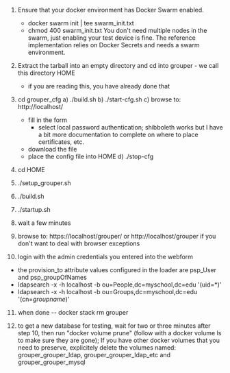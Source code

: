 1) Ensure that your docker environment has Docker Swarm enabled.
   - docker swarm init | tee swarm_init.txt
   - chmod 400 swarm_init.txt
   You don't need multiple nodes in the swarm, just enabling your test device is fine.
   The reference implementation relies on Docker Secrets and needs a swarm environment.

2) Extract the tarball into an empty directory and cd into grouper - we call this directory HOME
   - if you are reading this, you have already done that

3) cd grouper_cfg
   a) ./build.sh
   b) ./start-cfg.sh
   c) browse to: http://localhost/
      - fill in the form
        - select local password authentication; shibboleth works but I have a bit more documentation
          to complete on where to place certificates, etc.
      - download the file
      - place the config file into HOME
   d) ./stop-cfg

4) cd HOME
5) ./setup_grouper.sh
6) ./build.sh
7) ./startup.sh
8) wait a few minutes

9) browse to: https://localhost/grouper/ or http://localhost/grouper if you
don't want to deal with browser exceptions

10) login with the admin credentials you entered into the webform
   - the provision_to attribute values configured in the loader are psp_User and psp_groupOfNames
   - ldapsearch -x -h localhost -b ou=People,dc=myschool,dc=edu '(uid=*)'
   - ldapsearch -x -h localhost -b ou=Groups,dc=myschool,dc=edu '(cn=*groupname*)'


11) when done -- docker stack rm grouper

12) to get a new database for testing, wait for two or three minutes after
step 10, then run "docker volume prune" (follow with a docker volume ls to make
sure they are gone); If you have other docker volumes that you need to preserve,
explicitely delete the volumes named: grouper_grouper_ldap,
grouper_grouper_ldap_etc and grouper_grouper_mysql

